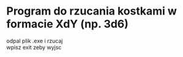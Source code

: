 # Program do rzucania kostkami w formacie XdY (np. 3d6)
odpal plik .exe i rzucaj <br />
wpisz exit zeby wyjsc
